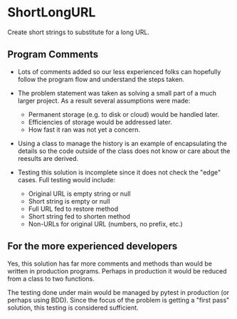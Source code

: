 # ShortLongURL
Create short strings to substitute for a long URL.

## Program Comments

*   Lots of comments added so our less experienced folks can
    hopefully follow the program flow and understand the steps taken.

*   The problem statement was taken as solving a small part of a
    much larger project.  As a result several assumptions were made:

    *   Permanent storage (e.g. to disk or cloud) would be
        handled later.
    *   Efficiencies of storage would be addressed later.
    *   How fast it ran was not yet a concern.

*   Using a class to manage the history is an example of
    encapsulating the details so the code outside of the class
    does not know or care about the reesults are derived.

*   Testing this solution is incomplete since it does not check the
    "edge" cases.  Full testing would include:

    *   Original URL is empty string or null
    *   Short string is empty or null
    *   Full URL fed to restore method
    *   Short string fed to shorten method
    *   Non-URLs for original URL (numbers, no prefix, etc.)


## For the more experienced developers

Yes, this solution has far more comments and methods than would be
written in production programs.  Perhaps in production it would be
reduced from a class to two functions.

The testing done under main would be managed by pytest in production
(or perhaps using BDD).  Since the focus of the problem is getting a
"first pass" solution, this testing is considered sufficient.
